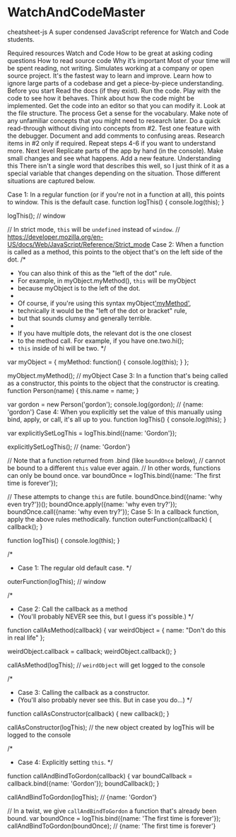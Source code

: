 # WatchAndCodeMaster

cheatsheet-js
A super condensed JavaScript reference for Watch and Code students.

Required resources
Watch and Code
How to be great at asking coding questions
How to read source code
Why it’s important
Most of your time will be spent reading, not writing.
Simulates working at a company or open source project.
It's the fastest way to learn and improve.
Learn how to ignore large parts of a codebase and get a piece-by-piece understanding.
Before you start
Read the docs (if they exist).
Run the code.
Play with the code to see how it behaves.
Think about how the code might be implemented.
Get the code into an editor so that you can modify it.
Look at the file structure.
The process
Get a sense for the vocabulary.
Make note of any unfamiliar concepts that you might need to research later.
Do a quick read-through without diving into concepts from #2.
Test one feature with the debugger.
Document and add comments to confusing areas.
Research items in #2 only if required.
Repeat steps 4-6 if you want to understand more.
Next level
Replicate parts of the app by hand (in the console).
Make small changes and see what happens.
Add a new feature.
Understanding this
There isn't a single word that describes this well, so I just think of it as a special variable that changes depending on the situation. Those different situations are captured below.

Case 1: In a regular function (or if you're not in a function at all), this points to window. This is the default case.
function logThis() {
  console.log(this);
}

logThis(); // window

// In strict mode, `this` will be `undefined` instead of `window`. 
// https://developer.mozilla.org/en-US/docs/Web/JavaScript/Reference/Strict_mode
Case 2: When a function is called as a method, this points to the object that's on the left side of the dot.
/*
 * You can also think of this as the "left of the dot" rule. 
 * For example, in myObject.myMethod(), `this` will be myObject
 * because myObject is to the left of the dot.
 *
 * Of course, if you're using this syntax myObject['myMethod'](),
 * technically it would be the "left of the dot or bracket" rule,
 * but that sounds clumsy and generally terrible.
 *
 * If you have multiple dots, the relevant dot is the one closest 
 * to the method call. For example, if you have one.two.hi();
 * `this` inside of hi will be two.
 */

var myObject = {
  myMethod: function() {
    console.log(this);
  }
};

myObject.myMethod(); // myObject
Case 3: In a function that's being called as a constructor, this points to the object that the constructor is creating.
function Person(name) {
  this.name = name;
}

var gordon = new Person('gordon');
console.log(gordon); // {name: 'gordon'}
Case 4: When you explicitly set the value of this manually using bind, apply, or call, it's all up to you.
function logThis() {
  console.log(this);
}

var explicitlySetLogThis = logThis.bind({name: 'Gordon'});

explicitlySetLogThis(); // {name: 'Gordon'}

// Note that a function returned from .bind (like `boundOnce` below),
// cannot be bound to a different `this` value ever again.
// In other words, functions can only be bound once.
var boundOnce = logThis.bind({name: 'The first time is forever'});

// These attempts to change `this` are futile.
boundOnce.bind({name: 'why even try?'})();
boundOnce.apply({name: 'why even try?'});
boundOnce.call({name: 'why even try?'});
Case 5: In a callback function, apply the above rules methodically.
function outerFunction(callback) {
  callback();
}

function logThis() {
  console.log(this);
}

/*
 * Case 1: The regular old default case.
 */
 
outerFunction(logThis); // window

/*
 * Case 2: Call the callback as a method
 * (You'll probably NEVER see this, but I guess it's possible.)
 */
 
function callAsMethod(callback) {
  var weirdObject = {
    name: "Don't do this in real life"
  };
  
  weirdObject.callback = callback;
  weirdObject.callback();
}

callAsMethod(logThis); // `weirdObject` will get logged to the console

/*
 * Case 3: Calling the callback as a constructor. 
 * (You'll also probably never see this. But in case you do...)
 */
 
function callAsConstructor(callback) {
  new callback();
}

callAsConstructor(logThis); // the new object created by logThis will be logged to the console

/*
 * Case 4: Explicitly setting `this`.
 */
 
function callAndBindToGordon(callback) {
  var boundCallback = callback.bind({name: 'Gordon'});
  boundCallback();
}

callAndBindToGordon(logThis); // {name: 'Gordon'}

// In a twist, we give `callAndBindToGordon` a function that's already been bound.
var boundOnce = logThis.bind({name: 'The first time is forever'});
callAndBindToGordon(boundOnce); // {name: 'The first time is forever'}
